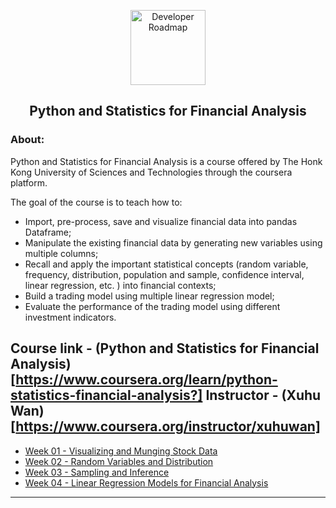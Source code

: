 <p align="center">
  <a href="https://github.com/marcoshsq/PythonFinancialAnalysis">
    <img src="https://user-images.githubusercontent.com/64812097/172560223-65ef7999-204f-455c-b4a3-069afdb83c6f.png" alt="Developer Roadmap" width="120" height="120">
  </a>
</p>
<h2 align="center">Python and Statistics for Financial Analysis</h2>

<h3>About:</h3>

Python and Statistics for Financial Analysis is a course offered by The Honk Kong University of Sciences and Technologies through the coursera platform.

The goal of the course is to teach how to:

- Import, pre-process, save and visualize financial data into pandas Dataframe;
- Manipulate the existing financial data by generating new variables using multiple columns;
- Recall and apply the important statistical concepts (random variable, frequency, distribution, population and sample, confidence interval, linear regression, etc. ) into financial contexts;
- Build a trading model using multiple linear regression model;
- Evaluate the performance of the trading model using different investment indicators.

Course link - (Python and Statistics for Financial Analysis)[https://www.coursera.org/learn/python-statistics-financial-analysis?]
Instructor - (Xuhu Wan)[https://www.coursera.org/instructor/xuhuwan]
---

- [Week 01 - Visualizing and Munging Stock Data]()
- [Week 02 - Random Variables and Distribution]()
- [Week 03 - Sampling and Inference]()
- [Week 04 - Linear Regression Models for Financial Analysis]()

---
